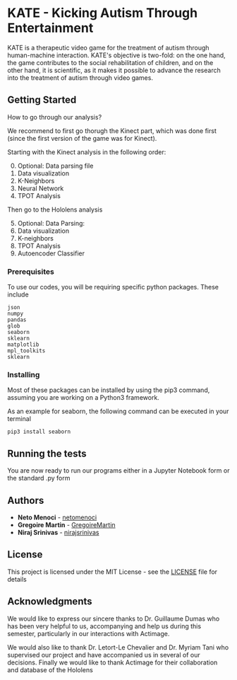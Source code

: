 # KATE - Kicking Autism Through Entertainment

KATE is a therapeutic video game for the treatment of autism through human-machine interaction. 
KATE's objective is two-fold: on the one hand, the game contributes to the social rehabilitation of children, and on the other hand, it is scientific, as it makes it possible to advance the research into the treatment of autism through video games.

## Getting Started

How to go through our analysis?

We recommend to first go thorugh the Kinect part, which was done first (since the first version of the game was for Kinect).

Starting with the Kinect analysis in the following order:

0) Optional: Data parsing file
1) Data visualization
2) K-Neighbors
3) Neural Network
4) TPOT Analysis

Then go to the Hololens analysis

5) Optional: Data Parsing:
6) Data visualization
7) K-neighbors
8) TPOT Analysis
9) Autoencoder Classifier

### Prerequisites

To use our codes, you will be requiring specific python packages. These include

```
json
numpy
pandas
glob
seaborn
sklearn
matplotlib
mpl_toolkits
sklearn
```

### Installing

Most of these packages can be installed by using the pip3 command, assuming you are working on a Python3 framework. 

As an example for seaborn, the following command can be executed in your terminal
```
pip3 install seaborn
```
## Running the tests

You are now ready to run our programs either in a Jupyter Notebook form or the standard .py form

## Authors

* **Neto Menoci** - [netomenoci](https://github.com/netomenoci)
* **Gregoire Martin** - [GregoireMartin](https://github.com/GregoireMartin)
* **Niraj Srinivas** - [nirajsrinivas](https://github.com/nirajsrinivas)

## License

This project is licensed under the MIT License - see the [LICENSE](LICENSE.md) file for details

## Acknowledgments

We would like to express our sincere thanks to Dr. Guillaume Dumas who has been very helpful to us, accompanying and help us during this semester, particularly in our interactions with Actimage.

We would also like to thank Dr. Letort-Le Chevalier and Dr. Myriam Tani who supervised our project and have accompanied us in several of our decisions.  Finally we would like to thank Actimage for their collaboration and database of the Hololens


